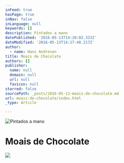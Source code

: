 ```yaml
---
inFeed: true
hasPage: true
inNav: false
inLanguage: null
keywords: []
description: Pintados a mano
datePublished: '2016-05-13T14:20:02.323Z'
dateModified: '2016-05-13T14:17:48.217Z'
author:
  - name: Hans Andresen
title: Moais de Chocolate
authors: []
publisher:
  name: null
  domain: null
  url: null
  favicon: null
starred: false
sourcePath: _posts/2016-05-13-moais-de-chocolate.md
url: moais-de-chocolate/index.html
_type: Article

---
```

![Pintados a mano](https://s3-us-west-2.amazonaws.com/the-grid-img/p/c04f0876a0b07e3a300bb8e93fbae2398d0a33dc.jpg)

# Moais de Chocolate
![](https://the-grid-user-content.s3-us-west-2.amazonaws.com/2f547d48-5002-434f-a5b1-6180b400d44f.jpg)